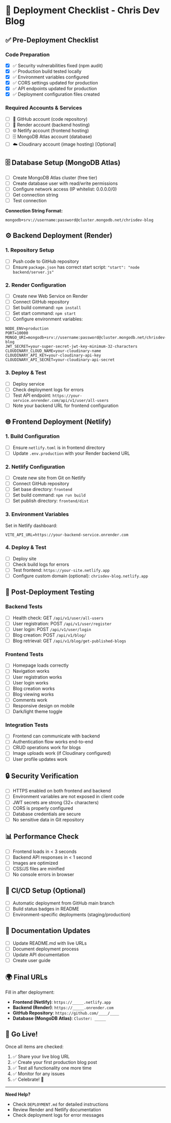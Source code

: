 # 🚀 Deployment Checklist - Chris Dev Blog

## ✅ Pre-Deployment Checklist

### Code Preparation
- [x] ✅ Security vulnerabilities fixed (npm audit)
- [x] ✅ Production build tested locally
- [x] ✅ Environment variables configured
- [x] ✅ CORS settings updated for production
- [x] ✅ API endpoints updated for production
- [x] ✅ Deployment configuration files created

### Required Accounts & Services
- [ ] 📧 GitHub account (code repository)
- [ ] 🎯 Render account (backend hosting)
- [ ] 🌐 Netlify account (frontend hosting)
- [ ] 🗄️ MongoDB Atlas account (database)
- [ ] ☁️ Cloudinary account (image hosting) [Optional]

## 🗄️ Database Setup (MongoDB Atlas)

- [ ] Create MongoDB Atlas cluster (free tier)
- [ ] Create database user with read/write permissions
- [ ] Configure network access (IP whitelist: 0.0.0.0/0)
- [ ] Get connection string
- [ ] Test connection

**Connection String Format:**
```
mongodb+srv://username:password@cluster.mongodb.net/chrisdev-blog
```

## ⚙️ Backend Deployment (Render)

### 1. Repository Setup
- [ ] Push code to GitHub repository
- [ ] Ensure `package.json` has correct start script: `"start": "node backend/server.js"`

### 2. Render Configuration
- [ ] Create new Web Service on Render
- [ ] Connect GitHub repository
- [ ] Set build command: `npm install`
- [ ] Set start command: `npm start`
- [ ] Configure environment variables:

```
NODE_ENV=production
PORT=10000
MONGO_URI=mongodb+srv://username:password@cluster.mongodb.net/chrisdev-blog
JWT_SECRET=your-super-secret-jwt-key-minimum-32-characters
CLOUDINARY_CLOUD_NAME=your-cloudinary-name
CLOUDINARY_API_KEY=your-cloudinary-api-key
CLOUDINARY_API_SECRET=your-cloudinary-api-secret
```

### 3. Deploy & Test
- [ ] Deploy service
- [ ] Check deployment logs for errors
- [ ] Test API endpoint: `https://your-service.onrender.com/api/v1/user/all-users`
- [ ] Note your backend URL for frontend configuration

## 🌐 Frontend Deployment (Netlify)

### 1. Build Configuration
- [ ] Ensure `netlify.toml` is in frontend directory
- [ ] Update `.env.production` with your Render backend URL

### 2. Netlify Configuration
- [ ] Create new site from Git on Netlify
- [ ] Connect GitHub repository
- [ ] Set base directory: `frontend`
- [ ] Set build command: `npm run build`
- [ ] Set publish directory: `frontend/dist`

### 3. Environment Variables
Set in Netlify dashboard:
```
VITE_API_URL=https://your-backend-service.onrender.com
```

### 4. Deploy & Test
- [ ] Deploy site
- [ ] Check build logs for errors
- [ ] Test frontend: `https://your-site.netlify.app`
- [ ] Configure custom domain (optional): `chrisdev-blog.netlify.app`

## 🧪 Post-Deployment Testing

### Backend Tests
- [ ] Health check: GET `/api/v1/user/all-users`
- [ ] User registration: POST `/api/v1/user/register`
- [ ] User login: POST `/api/v1/user/login`
- [ ] Blog creation: POST `/api/v1/blog/`
- [ ] Blog retrieval: GET `/api/v1/blog/get-published-blogs`

### Frontend Tests
- [ ] Homepage loads correctly
- [ ] Navigation works
- [ ] User registration works
- [ ] User login works
- [ ] Blog creation works
- [ ] Blog viewing works
- [ ] Comments work
- [ ] Responsive design on mobile
- [ ] Dark/light theme toggle

### Integration Tests
- [ ] Frontend can communicate with backend
- [ ] Authentication flow works end-to-end
- [ ] CRUD operations work for blogs
- [ ] Image uploads work (if Cloudinary configured)
- [ ] User profile updates work

## 🔒 Security Verification

- [ ] HTTPS enabled on both frontend and backend
- [ ] Environment variables are not exposed in client code
- [ ] JWT secrets are strong (32+ characters)
- [ ] CORS is properly configured
- [ ] Database credentials are secure
- [ ] No sensitive data in Git repository

## 📊 Performance Check

- [ ] Frontend loads in < 3 seconds
- [ ] Backend API responses in < 1 second
- [ ] Images are optimized
- [ ] CSS/JS files are minified
- [ ] No console errors in browser

## 🔄 CI/CD Setup (Optional)

- [ ] Automatic deployment from GitHub main branch
- [ ] Build status badges in README
- [ ] Environment-specific deployments (staging/production)

## 📝 Documentation Updates

- [ ] Update README.md with live URLs
- [ ] Document deployment process
- [ ] Update API documentation
- [ ] Create user guide

## 🌍 Final URLs

Fill in after deployment:

- **Frontend (Netlify)**: `https://_____.netlify.app`
- **Backend (Render)**: `https://_____.onrender.com`
- **GitHub Repository**: `https://github.com/____/____`
- **Database (MongoDB Atlas)**: `Cluster: _____`

## 🎉 Go Live!

Once all items are checked:

1. ✅ Share your live blog URL
2. ✅ Create your first production blog post
3. ✅ Test all functionality one more time
4. ✅ Monitor for any issues
5. ✅ Celebrate! 🎊

---

**Need Help?** 
- Check `DEPLOYMENT.md` for detailed instructions
- Review Render and Netlify documentation
- Check deployment logs for error messages
